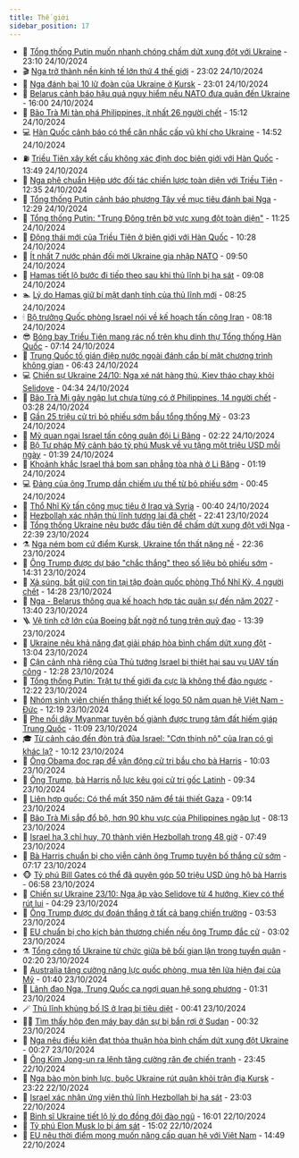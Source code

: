 ```yaml
---
title: Thế giới
sidebar_position: 17
---
```


<!-- dantri-the-gioi:START -->
- 🌋 [Tổng thống Putin muốn nhanh chóng chấm dứt xung đột với Ukraine](https://dantri.com.vn/the-gioi/tong-thong-putin-muon-nhanh-chong-cham-dut-xung-dot-voi-ukraine-20241025060313192.htm) - 23:10 24/10/2024
- 🎬 [Nga trở thành nền kinh tế lớn thứ 4 thế giới](https://dantri.com.vn/the-gioi/nga-tro-thanh-nen-kinh-te-lon-thu-4-the-gioi-20241025052929136.htm) - 23:02 24/10/2024
- 🧰 [Nga đánh bại 10 lữ đoàn của Ukraine ở Kursk](https://dantri.com.vn/the-gioi/nga-danh-bai-10-lu-doan-cua-ukraine-o-kursk-20241025051130480.htm) - 23:01 24/10/2024
- 🌋 [Belarus cảnh báo hậu quả nguy hiểm nếu NATO đưa quân đến Ukraine](https://dantri.com.vn/the-gioi/belarus-canh-bao-hau-qua-nguy-hiem-neu-nato-dua-quan-den-ukraine-20241024071438628.htm) - 16:00 24/10/2024
- 🗽 [Bão Trà Mi tàn phá Philippines, ít nhất 26 người chết](https://dantri.com.vn/the-gioi/bao-tra-mi-tan-pha-philippines-it-nhat-26-nguoi-chet-20241024214940167.htm) - 15:12 24/10/2024
- 💻 [Hàn Quốc cảnh báo có thể cân nhắc cấp vũ khí cho Ukraine](https://dantri.com.vn/the-gioi/han-quoc-canh-bao-co-the-can-nhac-cap-vu-khi-cho-ukraine-20241024212831359.htm) - 14:52 24/10/2024
- ⛽️ [Triều Tiên xây kết cấu không xác định dọc biên giới với Hàn Quốc](https://dantri.com.vn/the-gioi/trieu-tien-xay-ket-cau-khong-xac-dinh-doc-bien-gioi-voi-han-quoc-20241024204703359.htm) - 13:49 24/10/2024
- 🤩 [Nga phê chuẩn Hiệp ước đối tác chiến lược toàn diện với Triều Tiên](https://dantri.com.vn/the-gioi/nga-phe-chuan-hiep-uoc-doi-tac-chien-luoc-toan-dien-voi-trieu-tien-20241024192233833.htm) - 12:35 24/10/2024
- 🧐 [Tổng thống Putin cảnh báo phương Tây về mục tiêu đánh bại Nga](https://dantri.com.vn/the-gioi/tong-thong-putin-canh-bao-phuong-tay-ve-muc-tieu-danh-bai-nga-20241024185032268.htm) - 12:29 24/10/2024
- 🎊 [Tổng thống Putin: &quot;Trung Đông trên bờ vực xung đột toàn diện&quot;](https://dantri.com.vn/the-gioi/tong-thong-putin-trung-dong-tren-bo-vuc-xung-dot-toan-dien-20241024173825809.htm) - 11:25 24/10/2024
- 📝 [Động thái mới của Triều Tiên ở biên giới với Hàn Quốc](https://dantri.com.vn/the-gioi/dong-thai-moi-cua-trieu-tien-o-bien-gioi-voi-han-quoc-20241024171230390.htm) - 10:28 24/10/2024
- 🤡 [Ít nhất 7 nước phản đối mời Ukraine gia nhập NATO](https://dantri.com.vn/the-gioi/it-nhat-7-nuoc-phan-doi-moi-ukraine-gia-nhap-nato-20241024164557448.htm) - 09:50 24/10/2024
- 🥷 [Hamas tiết lộ bước đi tiếp theo sau khi thủ lĩnh bị hạ sát](https://dantri.com.vn/the-gioi/hamas-tiet-lo-buoc-di-tiep-theo-sau-khi-thu-linh-bi-ha-sat-20241024153443540.htm) - 09:08 24/10/2024
- 🏊 [Lý do Hamas giữ bí mật danh tính của thủ lĩnh mới](https://dantri.com.vn/the-gioi/ly-do-hamas-giu-bi-mat-danh-tinh-cua-thu-linh-moi-20241024150920150.htm) - 08:25 24/10/2024
- 🕯 [Bộ trưởng Quốc phòng Israel nói về kế hoạch tấn công Iran](https://dantri.com.vn/the-gioi/bo-truong-quoc-phong-israel-noi-ve-ke-hoach-tan-cong-iran-20241024150501112.htm) - 08:18 24/10/2024
- 😎 [Bóng bay Triều Tiên mang rác nổ trên khu dinh thự Tổng thống Hàn Quốc](https://dantri.com.vn/the-gioi/bong-bay-trieu-tien-mang-rac-no-tren-khu-dinh-thu-tong-thong-han-quoc-20241024141217883.htm) - 07:14 24/10/2024
- 🌈 [Trung Quốc tố gián điệp nước ngoài đánh cắp bí mật chương trình không gian](https://dantri.com.vn/the-gioi/trung-quoc-to-gian-diep-nuoc-ngoai-danh-cap-bi-mat-chuong-trinh-khong-gian-20241024113851737.htm) - 06:43 24/10/2024
- 💻 [Chiến sự Ukraine 24/10: Nga xé nát hàng thủ, Kiev tháo chạy khỏi Selidove](https://dantri.com.vn/the-gioi/chien-su-ukraine-2410-nga-xe-nat-hang-thu-kiev-thao-chay-khoi-selidove-20241024113629548.htm) - 04:34 24/10/2024
- 🤖 [Bão Trà Mi gây ngập lụt chưa từng có ở Philippines, 14 người chết](https://dantri.com.vn/the-gioi/bao-tra-mi-gay-ngap-lut-chua-tung-co-o-philippines-14-nguoi-chet-20241024102329218.htm) - 03:28 24/10/2024
- 🦏 [Gần 25 triệu cử tri bỏ phiếu sớm bầu tổng thống Mỹ](https://dantri.com.vn/the-gioi/gan-25-trieu-cu-tri-bo-phieu-som-bau-tong-thong-my-20241024101637144.htm) - 03:23 24/10/2024
- 🌁 [Mỹ quan ngại Israel tấn công quân đội Li Băng](https://dantri.com.vn/the-gioi/my-quan-ngai-israel-tan-cong-quan-doi-li-bang-20241024085959043.htm) - 02:22 24/10/2024
- 🐘 [Bộ Tư pháp Mỹ cảnh báo tỷ phú Musk về vụ tặng một triệu USD mỗi ngày](https://dantri.com.vn/the-gioi/bo-tu-phap-my-canh-bao-ty-phu-musk-ve-vu-tang-mot-trieu-usd-moi-ngay-20241024080503736.htm) - 01:39 24/10/2024
- 🥷 [Khoảnh khắc Israel thả bom san phẳng tòa nhà ở Li Băng](https://dantri.com.vn/the-gioi/khoanh-khac-israel-tha-bom-san-phang-toa-nha-o-li-bang-20241024080133138.htm) - 01:19 24/10/2024
- 💻 [Đảng của ông Trump dần chiếm ưu thế từ bỏ phiếu sớm](https://dantri.com.vn/the-gioi/dang-cua-ong-trump-dan-chiem-uu-the-tu-bo-phieu-som-20241024073038153.htm) - 00:45 24/10/2024
- 🎡 [Thổ Nhĩ Kỳ tấn công mục tiêu ở Iraq và Syria](https://dantri.com.vn/the-gioi/tho-nhi-ky-tan-cong-muc-tieu-o-iraq-va-syria-20241024072717885.htm) - 00:40 24/10/2024
- 🧰 [Hezbollah xác nhận thủ lĩnh tương lai đã chết](https://dantri.com.vn/the-gioi/hezbollah-xac-nhan-thu-linh-tuong-lai-da-chet-20241024054017760.htm) - 22:41 23/10/2024
- 🥸 [Tổng thống Ukraine nêu bước đầu tiên để chấm dứt xung đột với Nga](https://dantri.com.vn/the-gioi/tong-thong-ukraine-neu-buoc-dau-tien-de-cham-dut-xung-dot-voi-nga-20241024051148283.htm) - 22:39 23/10/2024
- ⚗️ [Nga ném bom cứ điểm Kursk, Ukraine tổn thất nặng nề](https://dantri.com.vn/the-gioi/nga-nem-bom-cu-diem-kursk-ukraine-ton-that-nang-ne-20241024011020888.htm) - 22:36 23/10/2024
- 🌮 [Ông Trump được dự báo &quot;chắc thắng&quot; theo số liệu bỏ phiếu sớm](https://dantri.com.vn/the-gioi/ong-trump-duoc-du-bao-chac-thang-theo-so-lieu-bo-phieu-som-20241023211330515.htm) - 14:31 23/10/2024
- 🎃 [Xả súng, bắt giữ con tin tại tập đoàn quốc phòng Thổ Nhĩ Kỳ, 4 người chết](https://dantri.com.vn/the-gioi/xa-sung-bat-giu-con-tin-tai-tap-doan-quoc-phong-tho-nhi-ky-4-nguoi-chet-20241023205343661.htm) - 14:28 23/10/2024
- 💫 [Nga - Belarus thông qua kế hoạch hợp tác quân sự đến năm 2027](https://dantri.com.vn/the-gioi/nga-belarus-thong-qua-ke-hoach-hop-tac-quan-su-den-nam-2027-20241023203714969.htm) - 13:40 23/10/2024
- 🪜 [Vệ tinh cỡ lớn của Boeing bất ngờ nổ tung trên quỹ đạo](https://dantri.com.vn/the-gioi/ve-tinh-co-lon-cua-boeing-bat-ngo-no-tung-tren-quy-dao-20241023153657456.htm) - 13:39 23/10/2024
- 🌋 [Ukraine nêu khả năng đạt giải pháp hòa bình chấm dứt xung đột](https://dantri.com.vn/the-gioi/ukraine-neu-kha-nang-dat-giai-phap-hoa-binh-cham-dut-xung-dot-20241023191720303.htm) - 13:04 23/10/2024
- 🦏 [Cận cảnh nhà riêng của Thủ tướng Israel bị thiệt hại sau vụ UAV tấn công](https://dantri.com.vn/the-gioi/can-canh-nha-rieng-cua-thu-tuong-israel-bi-thiet-hai-sau-vu-uav-tan-cong-20241023160419694.htm) - 12:28 23/10/2024
- 👀 [Tổng thống Putin: Trật tự thế giới đa cực là không thể đảo ngược](https://dantri.com.vn/the-gioi/tong-thong-putin-trat-tu-the-gioi-da-cuc-la-khong-the-dao-nguoc-20241023162450465.htm) - 12:22 23/10/2024
- 🧰 [Nhóm sinh viên chiến thắng thiết kế logo 50 năm quan hệ Việt Nam - Đức](https://dantri.com.vn/the-gioi/nhom-sinh-vien-chien-thang-thiet-ke-logo-50-nam-quan-he-viet-nam-duc-20241023180813187.htm) - 12:19 23/10/2024
- 🚀 [Phe nổi dậy Myanmar tuyên bố giành được trung tâm đất hiếm giáp Trung Quốc](https://dantri.com.vn/the-gioi/phe-noi-day-myanmar-tuyen-bo-gianh-duoc-trung-tam-dat-hiem-giap-trung-quoc-20241023175310197.htm) - 11:09 23/10/2024
- 🎓 [Từ cảnh cáo đến đòn trả đũa Israel: &quot;Cơn thịnh nộ&quot; của Iran có gì khác lạ?](https://dantri.com.vn/the-gioi/tu-canh-cao-den-don-tra-dua-israel-con-thinh-no-cua-iran-co-gi-khac-la-20241023160103114.htm) - 10:12 23/10/2024
- 🥸 [Ông Obama đọc rap để vận động cử tri bầu cho bà Harris](https://dantri.com.vn/the-gioi/ong-obama-doc-rap-de-van-dong-cu-tri-bau-cho-ba-harris-20241023161722695.htm) - 10:03 23/10/2024
- 🦅 [Ông Trump, bà Harris nỗ lực kêu gọi cử tri gốc Latinh](https://dantri.com.vn/the-gioi/ong-trump-ba-harris-no-luc-keu-goi-cu-tri-goc-latinh-20241023163144520.htm) - 09:34 23/10/2024
- 🤭 [Liên hợp quốc: Có thể mất 350 năm để tái thiết Gaza](https://dantri.com.vn/the-gioi/lien-hop-quoc-co-the-mat-350-nam-de-tai-thiet-gaza-20241023160821362.htm) - 09:14 23/10/2024
- 🤖 [Bão Trà Mi sắp đổ bộ, hơn 90 khu vực của Philippines ngập lụt](https://dantri.com.vn/the-gioi/bao-tra-mi-sap-do-bo-hon-90-khu-vuc-cua-philippines-ngap-lut-20241023150536267.htm) - 08:13 23/10/2024
- 🐲 [Israel hạ 3 chỉ huy, 70 thành viên Hezbollah trong 48 giờ](https://dantri.com.vn/the-gioi/israel-ha-3-chi-huy-70-thanh-vien-hezbollah-trong-48-gio-20241023144432705.htm) - 07:49 23/10/2024
- 🫣 [Bà Harris chuẩn bị cho viễn cảnh ông Trump tuyên bố thắng cử sớm](https://dantri.com.vn/the-gioi/ba-harris-chuan-bi-cho-vien-canh-ong-trump-tuyen-bo-thang-cu-som-20241023141036597.htm) - 07:17 23/10/2024
- 🐵 [Tỷ phú Bill Gates có thể đã quyên góp 50 triệu USD ủng hộ bà Harris](https://dantri.com.vn/the-gioi/ty-phu-bill-gates-co-the-da-quyen-gop-50-trieu-usd-ung-ho-ba-harris-20241023135037514.htm) - 06:58 23/10/2024
- 🫶 [Chiến sự Ukraine 23/10: Nga ập vào Selidove từ 4 hướng, Kiev có thể rút lui](https://dantri.com.vn/the-gioi/chien-su-ukraine-2310-nga-ap-vao-selidove-tu-4-huong-kiev-co-the-rut-lui-20241023110717075.htm) - 04:29 23/10/2024
- 💃 [Ông Trump được dự đoán thắng ở tất cả bang chiến trường](https://dantri.com.vn/the-gioi/ong-trump-duoc-du-doan-thang-o-tat-ca-bang-chien-truong-20241023104901811.htm) - 03:53 23/10/2024
- 💫 [EU chuẩn bị cho kịch bản thương chiến nếu ông Trump đắc cử](https://dantri.com.vn/the-gioi/eu-chuan-bi-cho-kich-ban-thuong-chien-neu-ong-trump-dac-cu-20241023095725401.htm) - 03:02 23/10/2024
- ⚗️ [Tổng công tố Ukraine từ chức giữa bê bối gian lận trong tuyển quân](https://dantri.com.vn/the-gioi/tong-cong-to-ukraine-tu-chuc-giua-be-boi-gian-lan-trong-tuyen-quan-20241023091404942.htm) - 02:20 23/10/2024
- 🥷 [Australia tăng cường năng lực quốc phòng, mua tên lửa hiện đại của Mỹ](https://dantri.com.vn/the-gioi/australia-tang-cuong-nang-luc-quoc-phong-mua-ten-lua-hien-dai-cua-my-20241023081732697.htm) - 01:40 23/10/2024
- 🥸 [Lãnh đạo Nga, Trung Quốc ca ngợi quan hệ song phương](https://dantri.com.vn/the-gioi/lanh-dao-nga-trung-quoc-ca-ngoi-quan-he-song-phuong-20241023081445179.htm) - 01:31 23/10/2024
- 🪄 [Thủ lĩnh khủng bố IS ở Iraq bị tiêu diệt](https://dantri.com.vn/the-gioi/thu-linh-khung-bo-is-o-iraq-bi-tieu-diet-20241023073904646.htm) - 00:41 23/10/2024
- 🧑‍💻 [Tìm thấy hộp đen máy bay dân sự bị bắn rơi ở Sudan](https://dantri.com.vn/the-gioi/tim-thay-hop-den-may-bay-dan-su-bi-ban-roi-o-sudan-20241023073033093.htm) - 00:32 23/10/2024
- 🤭 [Nga nêu điều kiện đạt thỏa thuận hòa bình chấm dứt xung đột Ukraine](https://dantri.com.vn/the-gioi/nga-neu-dieu-kien-dat-thoa-thuan-hoa-binh-cham-dut-xung-dot-ukraine-20241023071250442.htm) - 00:27 23/10/2024
- 🗽 [Ông Kim Jong-un ra lệnh tăng cường răn đe chiến tranh](https://dantri.com.vn/the-gioi/ong-kim-jong-un-ra-lenh-tang-cuong-ran-de-chien-tranh-20241023064054677.htm) - 23:45 22/10/2024
- 🤖 [Nga bào mòn binh lực, buộc Ukraine rút quân khỏi trận địa Kursk](https://dantri.com.vn/the-gioi/nga-bao-mon-binh-luc-buoc-ukraine-rut-quan-khoi-tran-dia-kursk-20241023061348536.htm) - 23:22 22/10/2024
- 🌈 [Israel xác nhận ứng viên thủ lĩnh Hezbollah bị hạ sát](https://dantri.com.vn/the-gioi/israel-xac-nhan-ung-vien-thu-linh-hezbollah-bi-ha-sat-20241023053428820.htm) - 23:03 22/10/2024
- 🤩 [Binh sĩ Ukraine tiết lộ lý do đồng đội đào ngũ](https://dantri.com.vn/the-gioi/binh-si-ukraine-tiet-lo-ly-do-dong-doi-dao-ngu-20241022225353707.htm) - 16:01 22/10/2024
- 🤗 [Tỷ phú Elon Musk lo bị ám sát](https://dantri.com.vn/the-gioi/ty-phu-elon-musk-lo-bi-am-sat-20241022215904503.htm) - 15:02 22/10/2024
- 🙉 [EU nêu thời điểm mong muốn nâng cấp quan hệ với Việt Nam](https://dantri.com.vn/the-gioi/eu-neu-thoi-diem-mong-muon-nang-cap-quan-he-voi-viet-nam-20241022195002714.htm) - 14:49 22/10/2024<!-- dantri-the-gioi:END -->

